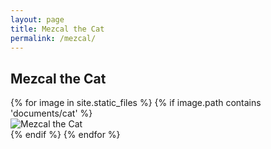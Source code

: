 ```yaml
---
layout: page
title: Mezcal the Cat
permalink: /mezcal/
---
```


<div class="container">
  <div class="cat-container">
    <div class="section-header">
      <h2 class="section-title">Mezcal the Cat</h2>
      <div class="cat-gallery">
        <!-- Loop through images in the directory -->
        {% for image in site.static_files %}
          {% if image.path contains 'documents/cat' %}
            <div class="cat-image">
              <img src="{{ image.path }}" alt="Mezcal the Cat">
            </div>
          {% endif %}
        {% endfor %}
      </div>
    </div>
  </div>
</div>
